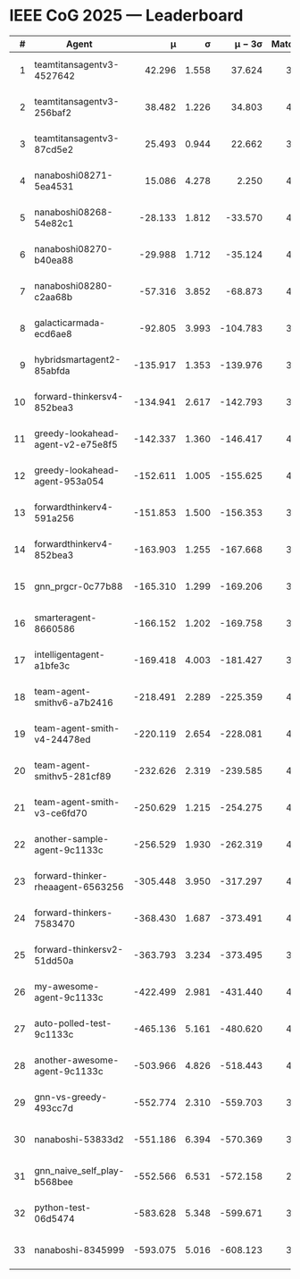 # IEEE CoG 2025 — Leaderboard

| # | Agent | μ | σ | μ − 3σ | Matches | Updated |
|---:|---|---:|---:|---:|---:|---|
| 1 | teamtitansagentv3-4527642 | 42.296 | 1.558 | 37.624 | 3736 | 2025-09-02 00:09 |
| 2 | teamtitansagentv3-256baf2 | 38.482 | 1.226 | 34.803 | 4054 | 2025-09-02 00:09 |
| 3 | teamtitansagentv3-87cd5e2 | 25.493 | 0.944 | 22.662 | 3878 | 2025-09-02 00:09 |
| 4 | nanaboshi08271-5ea4531 | 15.086 | 4.278 | 2.250 | 4160 | 2025-09-02 00:09 |
| 5 | nanaboshi08268-54e82c1 | -28.133 | 1.812 | -33.570 | 4400 | 2025-09-02 00:09 |
| 6 | nanaboshi08270-b40ea88 | -29.988 | 1.712 | -35.124 | 4040 | 2025-09-02 00:09 |
| 7 | nanaboshi08280-c2aa68b | -57.316 | 3.852 | -68.873 | 4400 | 2025-09-02 00:09 |
| 8 | galacticarmada-ecd6ae8 | -92.805 | 3.993 | -104.783 | 3920 | 2025-09-02 00:09 |
| 9 | hybridsmartagent2-85abfda | -135.917 | 1.353 | -139.976 | 3410 | 2025-09-02 00:09 |
| 10 | forward-thinkersv4-852bea3 | -134.941 | 2.617 | -142.793 | 3491 | 2025-09-02 00:09 |
| 11 | greedy-lookahead-agent-v2-e75e8f5 | -142.337 | 1.360 | -146.417 | 4468 | 2025-09-02 00:09 |
| 12 | greedy-lookahead-agent-953a054 | -152.611 | 1.005 | -155.625 | 4428 | 2025-09-02 00:09 |
| 13 | forwardthinkerv4-591a256 | -151.853 | 1.500 | -156.353 | 3367 | 2025-09-02 00:09 |
| 14 | forwardthinkerv4-852bea3 | -163.903 | 1.255 | -167.668 | 3353 | 2025-09-02 00:09 |
| 15 | gnn_prgcr-0c77b88 | -165.310 | 1.299 | -169.206 | 3280 | 2025-09-02 00:09 |
| 16 | smarteragent-8660586 | -166.152 | 1.202 | -169.758 | 3169 | 2025-09-02 00:09 |
| 17 | intelligentagent-a1bfe3c | -169.418 | 4.003 | -181.427 | 3822 | 2025-09-02 00:09 |
| 18 | team-agent-smithv6-a7b2416 | -218.491 | 2.289 | -225.359 | 4220 | 2025-09-02 00:09 |
| 19 | team-agent-smith-v4-24478ed | -220.119 | 2.654 | -228.081 | 4440 | 2025-09-02 00:09 |
| 20 | team-agent-smithv5-281cf89 | -232.626 | 2.319 | -239.585 | 4040 | 2025-09-02 00:09 |
| 21 | team-agent-smith-v3-ce6fd70 | -250.629 | 1.215 | -254.275 | 4100 | 2025-09-02 00:09 |
| 22 | another-sample-agent-9c1133c | -256.529 | 1.930 | -262.319 | 4360 | 2025-09-02 00:09 |
| 23 | forward-thinker-rheaagent-6563256 | -305.448 | 3.950 | -317.297 | 4408 | 2025-09-02 00:09 |
| 24 | forward-thinkers-7583470 | -368.430 | 1.687 | -373.491 | 4079 | 2025-09-02 00:09 |
| 25 | forward-thinkersv2-51dd50a | -363.793 | 3.234 | -373.495 | 3847 | 2025-09-02 00:09 |
| 26 | my-awesome-agent-9c1133c | -422.499 | 2.981 | -431.440 | 4100 | 2025-09-02 00:09 |
| 27 | auto-polled-test-9c1133c | -465.136 | 5.161 | -480.620 | 4160 | 2025-09-02 00:09 |
| 28 | another-awesome-agent-9c1133c | -503.966 | 4.826 | -518.443 | 4400 | 2025-09-02 00:09 |
| 29 | gnn-vs-greedy-493cc7d | -552.774 | 2.310 | -559.703 | 3680 | 2025-09-02 00:09 |
| 30 | nanaboshi-53833d2 | -551.186 | 6.394 | -570.369 | 3680 | 2025-09-02 00:09 |
| 31 | gnn_naive_self_play-b568bee | -552.566 | 6.531 | -572.158 | 2800 | 2025-09-02 00:09 |
| 32 | python-test-06d5474 | -583.628 | 5.348 | -599.671 | 3280 | 2025-09-02 00:09 |
| 33 | nanaboshi-8345999 | -593.075 | 5.016 | -608.123 | 3920 | 2025-09-02 00:09 |
